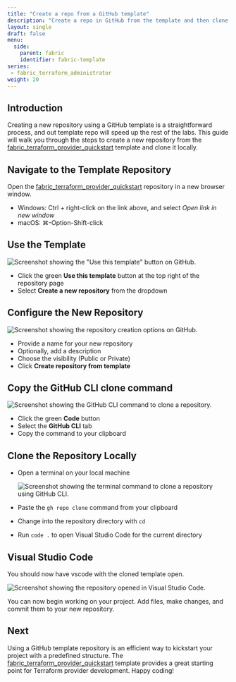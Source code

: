 ```yaml
---
title: "Create a repo from a GitHub template"
description: "Create a repo in GitHub from the template and then clone it locally."
layout: single
draft: false
menu:
  side:
    parent: fabric
    identifier: fabric-template
series:
 - fabric_terraform_administrator
weight: 20
---
```


## Introduction

Creating a new repository using a GitHub template is a straightforward process, and out template repo will speed up the rest of the labs. This guide will walk you through the steps to create a new repository from the [fabric_terraform_provider_quickstart](https://github.com/richeney/fabric_terraform_provider_quickstart.git) template and clone it locally.

## Navigate to the Template Repository

Open the [fabric_terraform_provider_quickstart](https://github.com/richeney/fabric_terraform_provider_quickstart.git) repository in a new browser window.

- Windows: Ctrl + right-click on the link above, and select _Open link in new window_
- macOS: ⌘-Option-Shift-click

## Use the Template

![Screenshot showing the "Use this template" button on GitHub.](/fabric/images/github_template_create_repo_1.png)

- Click the green **Use this template** button at the top right of the repository page
- Select **Create a new repository** from the dropdown

## Configure the New Repository

![Screenshot showing the repository creation options on GitHub.](/fabric/images/github_template_create_repo_2.png)

- Provide a name for your new repository
- Optionally, add a description
- Choose the visibility (Public or Private)
- Click **Create repository from template**

## Copy the GitHub CLI clone command

![Screenshot showing the GitHub CLI command to clone a repository.](/fabric/images/github_template_github_cli.png)

- Click the green **Code** button
- Select the **GitHub CLI** tab
- Copy the command to your clipboard

## Clone the Repository Locally

- Open a terminal on your local machine

    ![Screenshot showing the terminal command to clone a repository using GitHub CLI.](/fabric/images/github_template_terminal_gh_repo_clone.png)

- Paste the `gh repo clone` command from your clipboard
- Change into the repository directory with `cd`
- Run `code .` to open Visual Studio Code for the current directory

## Visual Studio Code

You should now have vscode with the cloned template open.

![Screenshot showing the repository opened in Visual Studio Code.](/fabric/images/github_template_repo_vscode.png)

You can now begin working on your project. Add files, make changes, and commit them to your new repository.

## Next

Using a GitHub template repository is an efficient way to kickstart your project with a predefined structure. The [fabric_terraform_provider_quickstart](https://github.com/richeney/fabric_terraform_provider_quickstart.git) template provides a great starting point for Terraform provider development. Happy coding!
